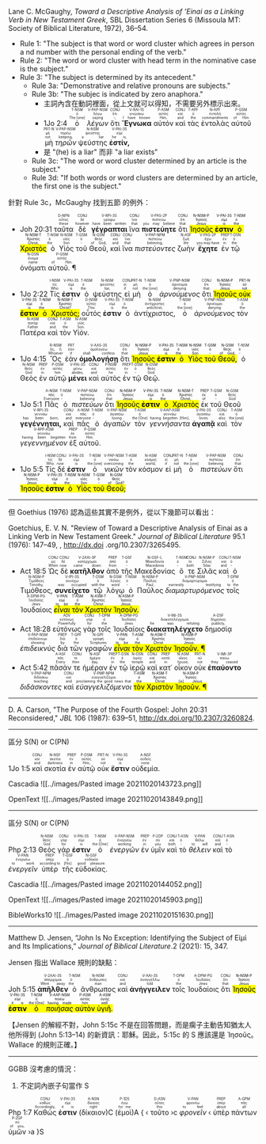 Lane C. McGaughy, _Toward a Descriptive Analysis of ’Einai as a Linking Verb in New Testament Greek_, SBL Dissertation Series 6 (Missoula MT: Society of Biblical Literature, 1972), 36–54.

- Rule 1: "The subject is that word or word cluster which agrees in person a nd number with the personal ending of the verb."
- Rule 2: "The word or word cluster with head term in the nominative case is the subject."
- Rule 3: "The subject is determined by its antecedent."
	- Rule 3a: "Demonstrative and relative pronouns are subjects."
	- Rule 3b: "The subjec is indicated by zero anaphora."
		- 主詞內含在動詞裡面，從上文就可以得知，不需要另外標示出來。
		- <rt>1Jo 2:4</rt>  <RUBY><ruby><ruby>ὁ<rt>The [one]</rt></ruby><rt>ὁ</rt></ruby><rt>T-NSM</rt></RUBY>  <RUBY><ruby><ruby><em>λέγων</em><rt>saying</rt></ruby><rt>λέγω</rt></ruby><rt>V-PAP-NSM</rt></RUBY>  <RUBY><ruby><ruby>ὅτι<rt>-,</rt></ruby><rt>ὅτι</rt></ruby><rt>CONJ</rt></RUBY>  <RUBY><ruby><ruby><strong>Ἔγνωκα</strong><rt>I have known</rt></ruby><rt>γινώσκω</rt></ruby><rt>V-RAI-1S</rt></RUBY>  <RUBY><ruby><ruby>αὐτόν<rt>Him,</rt></ruby><rt>αὐτός</rt></ruby><rt>P-ASM</rt></RUBY>  <RUBY><ruby><ruby>καὶ<rt>and</rt></ruby><rt>καί</rt></ruby><rt>CONJ</rt></RUBY>  <RUBY><ruby><ruby>τὰς<rt>the</rt></ruby><rt>ὁ</rt></ruby><rt>T-APF</rt></RUBY>  <RUBY><ruby><ruby>ἐντολὰς<rt>commandments</rt></ruby><rt>ἐντολή</rt></ruby><rt>N-APF</rt></RUBY>  <RUBY><ruby><ruby>αὐτοῦ<rt>of Him</rt></ruby><rt>αὐτός</rt></ruby><rt>P-GSM</rt></RUBY>  <RUBY><ruby><ruby>μὴ<rt>not</rt></ruby><rt>μή</rt></ruby><rt>PRT-N</rt></RUBY>  <RUBY><ruby><ruby><em>τηρῶν</em><rt>keeping,</rt></ruby><rt>τηρέω</rt></ruby><rt>V-PAP-NSM</rt></RUBY>  <RUBY><ruby><ruby>ψεύστης<rt>a liar</rt></ruby><rt>ψεύστης</rt></ruby><rt>N-NSM</rt></RUBY>  <RUBY><ruby><ruby><strong>ἐστίν,</strong><rt>he is,</rt></ruby><rt>εἰμί</rt></ruby><rt>V-PAI-3S</rt></RUBY>
		- 是 "(he) is a liar" 而非 "a liar exists"
	- Rule 3c: "The word or word cluster determined by an article is the subject."
	- Rule 3d:  "If both words or word clusters are determined by an article, the first one is  the subject."



針對 Rule 3c，McGaughy 找到五節 的例外：

- <rt>Joh 20:31</rt> <RUBY><ruby><ruby>ταῦτα<rt>these</rt></ruby><rt>οὗτος</rt></ruby><rt>D-NPN</rt></RUBY> <RUBY><ruby><ruby>δὲ<rt>however</rt></ruby><rt>δέ</rt></ruby><rt>CONJ</rt></RUBY> <RUBY><ruby><ruby><strong>γέγραπται</strong><rt>have been written</rt></ruby><rt>γράφω</rt></ruby><rt>V-RPI-3S</rt></RUBY> <RUBY><ruby><ruby>ἵνα<rt>that</rt></ruby><rt>ἵνα</rt></ruby><rt>CONJ</rt></RUBY> <RUBY><ruby><ruby><strong>πιστεύητε</strong><rt>you may believe</rt></ruby><rt>πιστεύω</rt></ruby><rt>V-PAS-2P</rt></RUBY> <RUBY><ruby><ruby>ὅτι<rt>that</rt></ruby><rt>ὅτι</rt></ruby><rt>CONJ</rt></RUBY> <mark><RUBY><ruby><ruby>Ἰησοῦς<rt>Jesus</rt></ruby><rt>Ἰησοῦς</rt></ruby><rt>N-NSM-P</rt></RUBY> <RUBY><ruby><ruby><strong>ἐστιν</strong><rt>is</rt></ruby><rt>εἰμί</rt></ruby><rt>V-PAI-3S</rt></RUBY> <RUBY><ruby><ruby>ὁ<rt>the</rt></ruby><rt>ὁ</rt></ruby><rt>T-NSM</rt></RUBY> <RUBY><ruby><ruby>Χριστὸς<rt>Christ,</rt></ruby><rt>Χριστός</rt></ruby><rt>N-NSM-T</rt></RUBY></mark> <RUBY><ruby><ruby>ὁ<rt>the</rt></ruby><rt>ὁ</rt></ruby><rt>T-NSM</rt></RUBY> <RUBY><ruby><ruby>Υἱὸς<rt>Son</rt></ruby><rt>υἱός</rt></ruby><rt>N-NSM</rt></RUBY> <RUBY><ruby><ruby>τοῦ<rt>-</rt></ruby><rt>ὁ</rt></ruby><rt>T-GSM</rt></RUBY> <RUBY><ruby><ruby>Θεοῦ,<rt>of God,</rt></ruby><rt>θεός</rt></ruby><rt>N-GSM</rt></RUBY> <RUBY><ruby><ruby>καὶ<rt>and</rt></ruby><rt>καί</rt></ruby><rt>CONJ</rt></RUBY> <RUBY><ruby><ruby>ἵνα<rt>that</rt></ruby><rt>ἵνα</rt></ruby><rt>CONJ</rt></RUBY> <RUBY><ruby><ruby><em>πιστεύοντες</em><rt>believing,</rt></ruby><rt>πιστεύω</rt></ruby><rt>V-PAP-NPM</rt></RUBY> <RUBY><ruby><ruby>ζωὴν<rt>life</rt></ruby><rt>ζωή</rt></ruby><rt>N-ASF</rt></RUBY> <RUBY><ruby><ruby><strong>ἔχητε</strong><rt>you may have</rt></ruby><rt>ἔχω</rt></ruby><rt>V-PAS-2P</rt></RUBY> <RUBY><ruby><ruby>ἐν<rt>in</rt></ruby><rt>ἐν</rt></ruby><rt>PREP</rt></RUBY> <RUBY><ruby><ruby>τῷ<rt>the</rt></ruby><rt>ὁ</rt></ruby><rt>T-DSN</rt></RUBY> <RUBY><ruby><ruby>ὀνόματι<rt>name</rt></ruby><rt>ὄνομα</rt></ruby><rt>N-DSN</rt></RUBY> <RUBY><ruby><ruby>αὐτοῦ. ¶<rt>of Him.</rt></ruby><rt>αὐτός</rt></ruby><rt>P-GSM</rt></RUBY>

- <rt>1Jo 2:22</rt> <RUBY><ruby><ruby>Τίς<rt>Who</rt></ruby><rt>τίς</rt></ruby><rt>I-NSM</rt></RUBY> <RUBY><ruby><ruby><strong>ἐστιν</strong><rt>is</rt></ruby><rt>εἰμί</rt></ruby><rt>V-PAI-3S</rt></RUBY> <RUBY><ruby><ruby>ὁ<rt>the</rt></ruby><rt>ὁ</rt></ruby><rt>T-NSM</rt></RUBY> <RUBY><ruby><ruby>ψεύστης<rt>liar,</rt></ruby><rt>ψεύστης</rt></ruby><rt>N-NSM</rt></RUBY> <RUBY><ruby><ruby>εἰ<rt>if</rt></ruby><rt>εἰ</rt></ruby><rt>CONJ</rt></RUBY> <RUBY><ruby><ruby>μὴ<rt>not</rt></ruby><rt>μή</rt></ruby><rt>PRT-N</rt></RUBY> <RUBY><ruby><ruby>ὁ<rt>the [one]</rt></ruby><rt>ὁ</rt></ruby><rt>T-NSM</rt></RUBY> <RUBY><ruby><ruby><em>ἀρνούμενος</em><rt>denying</rt></ruby><rt>ἀρνέομαι</rt></ruby><rt>V-PNP-NSM</rt></RUBY> <RUBY><ruby><ruby>ὅτι<rt>that</rt></ruby><rt>ὅτι</rt></ruby><rt>CONJ</rt></RUBY> <mark><RUBY><ruby><ruby>Ἰησοῦς<rt>Jesus</rt></ruby><rt>Ἰησοῦς</rt></ruby><rt>N-NSM-P</rt></RUBY> <RUBY><ruby><ruby>οὐκ<rt>not</rt></ruby><rt>οὐ</rt></ruby><rt>PRT-N</rt></RUBY> <RUBY><ruby><ruby><strong>ἔστιν</strong><rt>is</rt></ruby><rt>εἰμί</rt></ruby><rt>V-PAI-3S</rt></RUBY> <RUBY><ruby><ruby>ὁ<rt>the</rt></ruby><rt>ὁ</rt></ruby><rt>T-NSM</rt></RUBY> <RUBY><ruby><ruby>Χριστός;<rt>Christ?</rt></ruby><rt>Χριστός</rt></ruby><rt>N-NSM-T</rt></RUBY></mark> <RUBY><ruby><ruby>οὗτός<rt>This</rt></ruby><rt>οὗτος</rt></ruby><rt>D-NSM</rt></RUBY> <RUBY><ruby><ruby><strong>ἐστιν</strong><rt>is</rt></ruby><rt>εἰμί</rt></ruby><rt>V-PAI-3S</rt></RUBY> <RUBY><ruby><ruby>ὁ<rt>the</rt></ruby><rt>ὁ</rt></ruby><rt>T-NSM</rt></RUBY> <RUBY><ruby><ruby>ἀντίχριστος,<rt>antichrist,</rt></ruby><rt>ἀντίχριστος</rt></ruby><rt>N-NSM</rt></RUBY> <RUBY><ruby><ruby>ὁ<rt>the [one]</rt></ruby><rt>ὁ</rt></ruby><rt>T-NSM</rt></RUBY> <RUBY><ruby><ruby><em>ἀρνούμενος</em><rt>denying</rt></ruby><rt>ἀρνέομαι</rt></ruby><rt>V-PNP-NSM</rt></RUBY> <RUBY><ruby><ruby>τὸν<rt>the</rt></ruby><rt>ὁ</rt></ruby><rt>T-ASM</rt></RUBY> <RUBY><ruby><ruby>Πατέρα<rt>Father</rt></ruby><rt>πατήρ</rt></ruby><rt>N-ASM</rt></RUBY> <RUBY><ruby><ruby>καὶ<rt>and</rt></ruby><rt>καί</rt></ruby><rt>CONJ</rt></RUBY> <RUBY><ruby><ruby>τὸν<rt>the</rt></ruby><rt>ὁ</rt></ruby><rt>T-ASM</rt></RUBY> <RUBY><ruby><ruby>Υἱόν.<rt>Son.</rt></ruby><rt>υἱός</rt></ruby><rt>N-ASM</rt></RUBY> 
- <rt>1Jo 4:15</rt> <RUBY><ruby><ruby>Ὃς<rt>Whoever</rt></ruby><rt>ὅς, ἥ</rt></ruby><rt>R-NSM</rt></RUBY> <RUBY><ruby><ruby>ἐὰν<rt>if</rt></ruby><rt>ἐάν</rt></ruby><rt>PRT</rt></RUBY> <RUBY><ruby><ruby><strong>ὁμολογήσῃ</strong><rt>shall confess</rt></ruby><rt>ὁμολογέω</rt></ruby><rt>V-AAS-3S</rt></RUBY> <RUBY><ruby><ruby>ὅτι<rt>that</rt></ruby><rt>ὅτι</rt></ruby><rt>CONJ</rt></RUBY> <mark><RUBY><ruby><ruby>Ἰησοῦς<rt>Jesus</rt></ruby><rt>Ἰησοῦς</rt></ruby><rt>N-NSM-P</rt></RUBY> <RUBY><ruby><ruby><strong>ἐστιν</strong><rt>is</rt></ruby><rt>εἰμί</rt></ruby><rt>V-PAI-3S</rt></RUBY> <RUBY><ruby><ruby>ὁ<rt>the</rt></ruby><rt>ὁ</rt></ruby><rt>T-NSM</rt></RUBY> <RUBY><ruby><ruby>Υἱὸς<rt>Son</rt></ruby><rt>υἱός</rt></ruby><rt>N-NSM</rt></RUBY> <RUBY><ruby><ruby>τοῦ<rt>-</rt></ruby><rt>ὁ</rt></ruby><rt>T-GSM</rt></RUBY> <RUBY><ruby><ruby>Θεοῦ,<rt>of God,</rt></ruby><rt>θεός</rt></ruby><rt>N-GSM</rt></RUBY></mark> <RUBY><ruby><ruby>ὁ<rt>-</rt></ruby><rt>ὁ</rt></ruby><rt>T-NSM</rt></RUBY> <RUBY><ruby><ruby>Θεὸς<rt>God</rt></ruby><rt>θεός</rt></ruby><rt>N-NSM</rt></RUBY> <RUBY><ruby><ruby>ἐν<rt>in</rt></ruby><rt>ἐν</rt></ruby><rt>PREP</rt></RUBY> <RUBY><ruby><ruby>αὐτῷ<rt>him</rt></ruby><rt>αὐτός</rt></ruby><rt>P-DSM</rt></RUBY> <RUBY><ruby><ruby><strong>μένει</strong><rt>abides,</rt></ruby><rt>μένω</rt></ruby><rt>V-PAI-3S</rt></RUBY> <RUBY><ruby><ruby>καὶ<rt>and</rt></ruby><rt>καί</rt></ruby><rt>CONJ</rt></RUBY> <RUBY><ruby><ruby>αὐτὸς<rt>he</rt></ruby><rt>αὐτός</rt></ruby><rt>P-NSM</rt></RUBY> <RUBY><ruby><ruby>ἐν<rt>in</rt></ruby><rt>ἐν</rt></ruby><rt>PREP</rt></RUBY> <RUBY><ruby><ruby>τῷ<rt>-</rt></ruby><rt>ὁ</rt></ruby><rt>T-DSM</rt></RUBY> <RUBY><ruby><ruby>Θεῷ.<rt>God.</rt></ruby><rt>θεός</rt></ruby><rt>N-DSM</rt></RUBY> 
- <rt>1Jo 5:1</rt> <RUBY><ruby><ruby>Πᾶς<rt>Everyone</rt></ruby><rt>πᾶς</rt></ruby><rt>A-NSM</rt></RUBY> <RUBY><ruby><ruby>ὁ<rt>-</rt></ruby><rt>ὁ</rt></ruby><rt>T-NSM</rt></RUBY> <RUBY><ruby><ruby><em>πιστεύων</em><rt>believing</rt></ruby><rt>πιστεύω</rt></ruby><rt>V-PAP-NSM</rt></RUBY> <RUBY><ruby><ruby>ὅτι<rt>that</rt></ruby><rt>ὅτι</rt></ruby><rt>CONJ</rt></RUBY> <mark><RUBY><ruby><ruby>Ἰησοῦς<rt>Jesus</rt></ruby><rt>Ἰησοῦς</rt></ruby><rt>N-NSM-P</rt></RUBY> <RUBY><ruby><ruby><strong>ἐστιν</strong><rt>is</rt></ruby><rt>εἰμί</rt></ruby><rt>V-PAI-3S</rt></RUBY> <RUBY><ruby><ruby>ὁ<rt>the</rt></ruby><rt>ὁ</rt></ruby><rt>T-NSM</rt></RUBY> <RUBY><ruby><ruby>Χριστὸς<rt>Christ,</rt></ruby><rt>Χριστός</rt></ruby><rt>N-NSM-T</rt></RUBY></mark> <RUBY><ruby><ruby>ἐκ<rt>of</rt></ruby><rt>ἐκ</rt></ruby><rt>PREP</rt></RUBY> <RUBY><ruby><ruby>τοῦ<rt>-</rt></ruby><rt>ὁ</rt></ruby><rt>T-GSM</rt></RUBY> <RUBY><ruby><ruby>Θεοῦ<rt>God</rt></ruby><rt>θεός</rt></ruby><rt>N-GSM</rt></RUBY> <RUBY><ruby><ruby><strong>γεγέννηται,</strong><rt>has been born,</rt></ruby><rt>γεννάω</rt></ruby><rt>V-RPI-3S</rt></RUBY> <RUBY><ruby><ruby>καὶ<rt>and</rt></ruby><rt>καί</rt></ruby><rt>CONJ</rt></RUBY> <RUBY><ruby><ruby>πᾶς<rt>everyone</rt></ruby><rt>πᾶς</rt></ruby><rt>A-NSM</rt></RUBY> <RUBY><ruby><ruby>ὁ<rt>-</rt></ruby><rt>ὁ</rt></ruby><rt>T-NSM</rt></RUBY> <RUBY><ruby><ruby><em>ἀγαπῶν</em><rt>loving</rt></ruby><rt>ἀγαπάω</rt></ruby><rt>V-PAP-NSM</rt></RUBY> <RUBY><ruby><ruby>τὸν<rt>the [One]</rt></ruby><rt>ὁ</rt></ruby><rt>T-ASM</rt></RUBY> <RUBY><ruby><ruby><em>γεννήσαντα</em><rt>having begotten [Him],</rt></ruby><rt>γεννάω</rt></ruby><rt>V-AAP-ASM</rt></RUBY> <RUBY><ruby><ruby><strong>ἀγαπᾷ</strong><rt>loves</rt></ruby><rt>ἀγαπάω</rt></ruby><rt>V-PAI-3S</rt></RUBY> <RUBY><ruby><ruby>καὶ<rt>also</rt></ruby><rt>καί</rt></ruby><rt>CONJ</rt></RUBY> <RUBY><ruby><ruby>τὸν<rt>the [one]</rt></ruby><rt>ὁ</rt></ruby><rt>T-ASM</rt></RUBY> <RUBY><ruby><ruby><em>γεγεννημένον</em><rt>having been begotten</rt></ruby><rt>γεννάω</rt></ruby><rt>V-RPP-ASM</rt></RUBY> <RUBY><ruby><ruby>ἐξ<rt>from</rt></ruby><rt>ἐκ</rt></ruby><rt>PREP</rt></RUBY> <RUBY><ruby><ruby>αὐτοῦ.<rt>Him.</rt></ruby><rt>αὐτός</rt></ruby><rt>P-GSM</rt></RUBY> 
- <rt>1Jo 5:5</rt> <RUBY><ruby><ruby>Τίς<rt>Who</rt></ruby><rt>τίς</rt></ruby><rt>I-NSM</rt></RUBY> <RUBY><ruby><ruby>δέ<rt>now</rt></ruby><rt>δέ</rt></ruby><rt>CONJ</rt></RUBY> <RUBY><ruby><ruby><strong>ἐστιν</strong><rt>is</rt></ruby><rt>εἰμί</rt></ruby><rt>V-PAI-3S</rt></RUBY> <RUBY><ruby><ruby>ὁ<rt>the [one]</rt></ruby><rt>ὁ</rt></ruby><rt>T-NSM</rt></RUBY> <RUBY><ruby><ruby><em>νικῶν</em><rt>overcoming</rt></ruby><rt>νικάω</rt></ruby><rt>V-PAP-NSM</rt></RUBY> <RUBY><ruby><ruby>τὸν<rt>the</rt></ruby><rt>ὁ</rt></ruby><rt>T-ASM</rt></RUBY> <RUBY><ruby><ruby>κόσμον<rt>world,</rt></ruby><rt>κόσμος</rt></ruby><rt>N-ASM</rt></RUBY> <RUBY><ruby><ruby>εἰ<rt>if</rt></ruby><rt>εἰ</rt></ruby><rt>CONJ</rt></RUBY> <RUBY><ruby><ruby>μὴ<rt>not</rt></ruby><rt>μή</rt></ruby><rt>PRT-N</rt></RUBY> <RUBY><ruby><ruby>ὁ<rt>the [one]</rt></ruby><rt>ὁ</rt></ruby><rt>T-NSM</rt></RUBY> <RUBY><ruby><ruby><em>πιστεύων</em><rt>believing</rt></ruby><rt>πιστεύω</rt></ruby><rt>V-PAP-NSM</rt></RUBY> <RUBY><ruby><ruby>ὅτι<rt>that</rt></ruby><rt>ὅτι</rt></ruby><rt>CONJ</rt></RUBY> <mark><RUBY><ruby><ruby>Ἰησοῦς<rt>Jesus</rt></ruby><rt>Ἰησοῦς</rt></ruby><rt>N-NSM-P</rt></RUBY> <RUBY><ruby><ruby><strong>ἐστιν</strong><rt>is</rt></ruby><rt>εἰμί</rt></ruby><rt>V-PAI-3S</rt></RUBY> <RUBY><ruby><ruby>ὁ<rt>the</rt></ruby><rt>ὁ</rt></ruby><rt>T-NSM</rt></RUBY> <RUBY><ruby><ruby>Υἱὸς<rt>Son</rt></ruby><rt>υἱός</rt></ruby><rt>N-NSM</rt></RUBY> <RUBY><ruby><ruby>τοῦ<rt>-</rt></ruby><rt>ὁ</rt></ruby><rt>T-GSM</rt></RUBY> <RUBY><ruby><ruby>Θεοῦ;<rt>of God?</rt></ruby><rt>θεός</rt></ruby><rt>N-GSM</rt></RUBY></mark>


---

但 Goethius  (1976) 認為這些其實不是例外，從以下幾節可以看出：

Goetchius, E. V. N. "Review of Toward a Descriptive Analysis of Einai as a Linking Verb in New Testament Greek." _Journal of Biblical Literature_ 95.1 (1976): 147–49, ,  http://dx.doi 
.org/10.2307/3265495.


- <rt>Act 18:5</rt> <RUBY><ruby><ruby>Ὡς<rt>When</rt></ruby><rt>ὡς</rt></ruby><rt>CONJ</rt></RUBY> <RUBY><ruby><ruby>δὲ<rt>now</rt></ruby><rt>δέ</rt></ruby><rt>CONJ</rt></RUBY> <RUBY><ruby><ruby><strong>κατῆλθον</strong><rt>came down</rt></ruby><rt>κατέρχομαι</rt></ruby><rt>V-2AAI-3P</rt></RUBY> <RUBY><ruby><ruby>ἀπὸ<rt>from</rt></ruby><rt>ἀπό</rt></ruby><rt>PREP</rt></RUBY> <RUBY><ruby><ruby>τῆς<rt>-</rt></ruby><rt>ὁ</rt></ruby><rt>T-GSF</rt></RUBY> <RUBY><ruby><ruby>Μακεδονίας<rt>Macedonia</rt></ruby><rt>Μακεδονία</rt></ruby><rt>N-GSF-L</rt></RUBY> <RUBY><ruby><ruby>ὅ<rt>-</rt></ruby><rt>ὁ</rt></ruby><rt>T-NSM</rt></RUBY> <RUBY><ruby><ruby>τε<rt>both</rt></ruby><rt>τε</rt></ruby><rt>CONJ</rt></RUBY> <RUBY><ruby><ruby>Σιλᾶς<rt>Silas</rt></ruby><rt>Σίλας</rt></ruby><rt>N-NSM-P</rt></RUBY> <RUBY><ruby><ruby>καὶ<rt>and</rt></ruby><rt>καί</rt></ruby><rt>CONJ</rt></RUBY> <RUBY><ruby><ruby>ὁ<rt>-</rt></ruby><rt>ὁ</rt></ruby><rt>T-NSM</rt></RUBY> <RUBY><ruby><ruby>Τιμόθεος,<rt>Timothy,</rt></ruby><rt>Τιμόθεος</rt></ruby><rt>N-NSM-P</rt></RUBY> <RUBY><ruby><ruby><strong>συνείχετο</strong><rt>was occupied</rt></ruby><rt>συνέχω</rt></ruby><rt>V-IPI-3S</rt></RUBY> <RUBY><ruby><ruby>τῷ<rt>with the</rt></ruby><rt>ὁ</rt></ruby><rt>T-DSM</rt></RUBY> <RUBY><ruby><ruby>λόγῳ<rt>word</rt></ruby><rt>λόγος</rt></ruby><rt>N-DSM</rt></RUBY> <RUBY><ruby><ruby>ὁ<rt>-</rt></ruby><rt>ὁ</rt></ruby><rt>T-NSM</rt></RUBY> <RUBY><ruby><ruby>Παῦλος<rt>Paul,</rt></ruby><rt>Παῦλος</rt></ruby><rt>N-NSM-P</rt></RUBY> <RUBY><ruby><ruby><em>διαμαρτυρόμενος</em><rt>earnestly testifying</rt></ruby><rt>διαμαρτύρομαι</rt></ruby><rt>V-PNP-NSM</rt></RUBY> <RUBY><ruby><ruby>τοῖς<rt>to the</rt></ruby><rt>ὁ</rt></ruby><rt>T-DPM</rt></RUBY> <RUBY><ruby><ruby>Ἰουδαίοις<rt>Jews</rt></ruby><rt>Ἰουδαῖος</rt></ruby><rt>A-DPM-PG</rt></RUBY> <mark><RUBY><ruby><ruby><em>εἶναι</em><rt>to be</rt></ruby><rt>εἰμί</rt></ruby><rt>V-PAN</rt></RUBY> <RUBY><ruby><ruby>τὸν<rt>the</rt></ruby><rt>ὁ</rt></ruby><rt>T-ASM</rt></RUBY> <RUBY><ruby><ruby>Χριστὸν<rt>Christ</rt></ruby><rt>Χριστός</rt></ruby><rt>N-ASM-T</rt></RUBY> <RUBY><ruby><ruby>Ἰησοῦν.<rt>Jesus.</rt></ruby><rt>Ἰησοῦς</rt></ruby><rt>N-ASM-P</rt></RUBY></mark>
- <rt>Act 18:28</rt> <RUBY><ruby><ruby>εὐτόνως<rt>Powerfully</rt></ruby><rt>εὐτόνως</rt></ruby><rt>ADV</rt></RUBY> <RUBY><ruby><ruby>γὰρ<rt>for</rt></ruby><rt>γάρ</rt></ruby><rt>CONJ</rt></RUBY> <RUBY><ruby><ruby>τοῖς<rt>the</rt></ruby><rt>ὁ</rt></ruby><rt>T-DPM</rt></RUBY> <RUBY><ruby><ruby>Ἰουδαίοις<rt>Jews</rt></ruby><rt>Ἰουδαῖος</rt></ruby><rt>A-DPM-PG</rt></RUBY> <RUBY><ruby><ruby><strong>διακατηλέγχετο</strong><rt>he was refuting</rt></ruby><rt>διακατελέγχομαι</rt></ruby><rt>V-INI-3S</rt></RUBY> <RUBY><ruby><ruby>δημοσίᾳ<rt>publicly,</rt></ruby><rt>δημόσιος</rt></ruby><rt>A-DSF</rt></RUBY> <RUBY><ruby><ruby><em>ἐπιδεικνὺς</em><rt>showing</rt></ruby><rt>ἐπιδείκνυμι</rt></ruby><rt>V-PAP-NSM</rt></RUBY> <RUBY><ruby><ruby>διὰ<rt>by</rt></ruby><rt>διά</rt></ruby><rt>PREP</rt></RUBY> <RUBY><ruby><ruby>τῶν<rt>the</rt></ruby><rt>ὁ</rt></ruby><rt>T-GPF</rt></RUBY> <RUBY><ruby><ruby>γραφῶν<rt>Scriptures</rt></ruby><rt>γραφή</rt></ruby><rt>N-GPF</rt></RUBY> <mark><RUBY><ruby><ruby><em>εἶναι</em><rt>to be</rt></ruby><rt>εἰμί</rt></ruby><rt>V-PAN</rt></RUBY> <RUBY><ruby><ruby>τὸν<rt>the</rt></ruby><rt>ὁ</rt></ruby><rt>T-ASM</rt></RUBY> <RUBY><ruby><ruby>Χριστὸν<rt>Christ</rt></ruby><rt>Χριστός</rt></ruby><rt>N-ASM-T</rt></RUBY> <RUBY><ruby><ruby>Ἰησοῦν. ¶<rt>Jesus.</rt></ruby><rt>Ἰησοῦς</rt></ruby><rt>N-ASM-P</rt></RUBY></mark>
- <rt>Act 5:42</rt> <RUBY><ruby><ruby>πᾶσάν<rt>Every</rt></ruby><rt>πᾶς</rt></ruby><rt>A-ASF</rt></RUBY> <RUBY><ruby><ruby>τε<rt>then</rt></ruby><rt>τε</rt></ruby><rt>CONJ</rt></RUBY> <RUBY><ruby><ruby>ἡμέραν<rt>day,</rt></ruby><rt>ἡμέρα</rt></ruby><rt>N-ASF</rt></RUBY> <RUBY><ruby><ruby>ἐν<rt>in</rt></ruby><rt>ἐν</rt></ruby><rt>PREP</rt></RUBY> <RUBY><ruby><ruby>τῷ<rt>the</rt></ruby><rt>ὁ</rt></ruby><rt>T-DSN</rt></RUBY> <RUBY><ruby><ruby>ἱερῷ<rt>temple</rt></ruby><rt>ἱερός</rt></ruby><rt>N-DSN</rt></RUBY> <RUBY><ruby><ruby>καὶ<rt>and</rt></ruby><rt>καί</rt></ruby><rt>CONJ</rt></RUBY> <RUBY><ruby><ruby>κατ᾽<rt>in</rt></ruby><rt>κατά</rt></ruby><rt>PREP</rt></RUBY> <RUBY><ruby><ruby>οἶκον<rt>house,</rt></ruby><rt>οἶκος</rt></ruby><rt>N-ASM</rt></RUBY> <RUBY><ruby><ruby>οὐκ<rt>not</rt></ruby><rt>οὐ</rt></ruby><rt>PRT-N</rt></RUBY> <RUBY><ruby><ruby><strong>ἐπαύοντο</strong><rt>they ceased</rt></ruby><rt>παύω</rt></ruby><rt>V-IMI-3P</rt></RUBY> <RUBY><ruby><ruby><em>διδάσκοντες</em><rt>teaching</rt></ruby><rt>διδάσκω</rt></ruby><rt>V-PAP-NPM</rt></RUBY> <RUBY><ruby><ruby>καὶ<rt>and</rt></ruby><rt>καί</rt></ruby><rt>CONJ</rt></RUBY> <RUBY><ruby><ruby><em>εὐαγγελιζόμενοι</em><rt>proclaiming the good news that</rt></ruby><rt>εὐαγγελίζομαι</rt></ruby><rt>V-PMP-NPM</rt></RUBY> <mark><RUBY><ruby><ruby>τὸν<rt>the</rt></ruby><rt>ὁ</rt></ruby><rt>T-ASM</rt></RUBY> <RUBY><ruby><ruby>Χριστὸν<rt>Christ</rt></ruby><rt>Χριστός</rt></ruby><rt>N-ASM-T</rt></RUBY> <RUBY><ruby><ruby>Ἰησοῦν. ¶<rt>[is] Jesus.</rt></ruby><rt>Ἰησοῦς</rt></ruby><rt>N-ASM-P</rt></RUBY></mark>

---
D. A. Carson, "The Purpose of the Fourth Gospel: John 20:31 Reconsidered," *JBL* 106 (1987): 639–51, http://dx.doi.org/10.2307/3260824.

---


區分 S(N) or C(PN)

<rt>1Jo 1:5</rt>  <RUBY><ruby><ruby>καὶ<rt>and</rt></ruby><rt>καί</rt></ruby><rt>CONJ</rt></RUBY> <RUBY><ruby><ruby>σκοτία<rt>darkness</rt></ruby><rt>σκοτία</rt></ruby><rt>N-NSF</rt></RUBY> <RUBY><ruby><ruby>ἐν<rt>in</rt></ruby><rt>ἐν</rt></ruby><rt>PREP</rt></RUBY> <RUBY><ruby><ruby>αὐτῷ<rt>Him,</rt></ruby><rt>αὐτός</rt></ruby><rt>P-DSM</rt></RUBY> <RUBY><ruby><ruby>οὐκ<rt>not</rt></ruby><rt>οὐ</rt></ruby><rt>PRT-N</rt></RUBY> <RUBY><ruby><ruby><strong>ἔστιν</strong><rt>is</rt></ruby><rt>εἰμί</rt></ruby><rt>V-PAI-3S</rt></RUBY> <RUBY><ruby><ruby>οὐδεμία.<rt>none.</rt></ruby><rt>οὐδείς</rt></ruby><rt>A-NSF</rt></RUBY> 



Cascadia
![[../images/Pasted image 20211020143723.png]]

OpenText
![[../images/Pasted image 20211020143849.png]]



---

區分 S(N) or C(PN)

<rt>Php 2:13</rt> <RUBY><ruby><ruby>Θεὸς<rt>God</rt></ruby><rt>θεός</rt></ruby><rt>N-NSM</rt></RUBY> <RUBY><ruby><ruby>γάρ<rt>for</rt></ruby><rt>γάρ</rt></ruby><rt>CONJ</rt></RUBY> <RUBY><ruby><ruby><strong>ἐστιν</strong><rt>is</rt></ruby><rt>εἰμί</rt></ruby><rt>V-PAI-3S</rt></RUBY> <RUBY><ruby><ruby>ὁ<rt>the [One]</rt></ruby><rt>ὁ</rt></ruby><rt>T-NSM</rt></RUBY> <RUBY><ruby><ruby><em>ἐνεργῶν</em><rt>working</rt></ruby><rt>ἐνεργέω</rt></ruby><rt>V-PAP-NSM</rt></RUBY> <RUBY><ruby><ruby>ἐν<rt>in</rt></ruby><rt>ἐν</rt></ruby><rt>PREP</rt></RUBY> <RUBY><ruby><ruby>ὑμῖν<rt>you</rt></ruby><rt>σύ</rt></ruby><rt>P-2DP</rt></RUBY> <RUBY><ruby><ruby>καὶ<rt>both</rt></ruby><rt>καί</rt></ruby><rt>CONJ</rt></RUBY> <RUBY><ruby><ruby>τὸ<rt>-</rt></ruby><rt>ὁ</rt></ruby><rt>T-ASN</rt></RUBY> <RUBY><ruby><ruby><em>θέλειν</em><rt>to will</rt></ruby><rt>θέλω</rt></ruby><rt>V-PAN</rt></RUBY> <RUBY><ruby><ruby>καὶ<rt>and</rt></ruby><rt>καί</rt></ruby><rt>CONJ</rt></RUBY> <RUBY><ruby><ruby>τὸ<rt>-</rt></ruby><rt>ὁ</rt></ruby><rt>T-ASN</rt></RUBY> <RUBY><ruby><ruby><em>ἐνεργεῖν</em><rt>to work</rt></ruby><rt>ἐνεργέω</rt></ruby><rt>V-PAN</rt></RUBY> <RUBY><ruby><ruby>ὑπὲρ<rt>according to</rt></ruby><rt>ὑπέρ</rt></ruby><rt>PREP</rt></RUBY> <RUBY><ruby><ruby>τῆς<rt>[His]</rt></ruby><rt>ὁ</rt></ruby><rt>T-GSF</rt></RUBY> <RUBY><ruby><ruby>εὐδοκίας.<rt>good pleasure.</rt></ruby><rt>εὐδοκία</rt></ruby><rt>N-GSF</rt></RUBY> 



Cascadia
![[../images/Pasted image 20211020144052.png]]

OpenText
![[../images/Pasted image 20211020145903.png]]


BibleWorks10
![[../images/Pasted image 20211020151630.png]]

---


Matthew D. Jensen, “John Is No Exception: Identifying the Subject of Εἰμί and Its Implications,” _Journal of Biblical Literature_.2 (2021): 15, 347.

Jensen 指出 Wallace 規則的缺點：

<rt>Joh 5:15</rt> <RUBY><ruby><ruby><strong>ἀπῆλθεν</strong><rt>Went away</rt></ruby><rt>ἀπέρχομαι</rt></ruby><rt>V-2AAI-3S</rt></RUBY> <RUBY><ruby><ruby>ὁ<rt>the</rt></ruby><rt>ὁ</rt></ruby><rt>T-NSM</rt></RUBY> <RUBY><ruby><ruby>ἄνθρωπος<rt>man</rt></ruby><rt>ἄνθρωπος</rt></ruby><rt>N-NSM</rt></RUBY> <RUBY><ruby><ruby>καὶ<rt>and</rt></ruby><rt>καί</rt></ruby><rt>CONJ</rt></RUBY> <RUBY><ruby><ruby><strong>ἀνήγγειλεν</strong><rt>told</rt></ruby><rt>ἀναγγέλλω</rt></ruby><rt>V-AAI-3S</rt></RUBY> <RUBY><ruby><ruby>τοῖς<rt>the</rt></ruby><rt>ὁ</rt></ruby><rt>T-DPM</rt></RUBY> <RUBY><ruby><ruby>Ἰουδαίοις<rt>Jews</rt></ruby><rt>Ἰουδαῖος</rt></ruby><rt>A-DPM-PG</rt></RUBY> <RUBY><ruby><ruby>ὅτι<rt>that</rt></ruby><rt>ὅτι</rt></ruby><rt>CONJ</rt></RUBY> <mark><RUBY><ruby><ruby>Ἰησοῦς<rt>Jesus</rt></ruby><rt>Ἰησοῦς</rt></ruby><rt>N-NSM-P</rt></RUBY> <RUBY><ruby><ruby><strong>ἐστιν</strong><rt>it is</rt></ruby><rt>εἰμί</rt></ruby><rt>V-PAI-3S</rt></RUBY> <RUBY><ruby><ruby>ὁ<rt>the [One]</rt></ruby><rt>ὁ</rt></ruby><rt>T-NSM</rt></RUBY> <RUBY><ruby><ruby><em>ποιήσας</em><rt>having made</rt></ruby><rt>ποιέω</rt></ruby><rt>V-AAP-NSM</rt></RUBY> <RUBY><ruby><ruby>αὐτὸν<rt>him</rt></ruby><rt>αὐτός</rt></ruby><rt>P-ASM</rt></RUBY> <RUBY><ruby><ruby>ὑγιῆ.<rt>well.</rt></ruby><rt>ὑγιής</rt></ruby><rt>A-ASM</rt></RUBY></mark>

【Jensen 的解經不對，John 5:15c 不是在回答問題，而是瘸子主動告知猶太人他所得到 (John 5:13–14) 的新資訊：耶穌。因此，5:15c 的 S 應該還是 Ἰησοῦς。Wallace 的規則正確。】

---

GGBB 沒考慮的情況：

1) 不定詞內嵌子句當作 S

<rt>Php 1:7</rt> <RUBY><ruby><ruby>Καθώς<rt>Accordingly,</rt></ruby><rt>καθώς</rt></ruby><rt>CONJ</rt></RUBY> <RUBY><ruby><ruby><strong>ἐστιν</strong><rt>it is</rt></ruby><rt>εἰμί</rt></ruby><rt>V-PAI-3S</rt></RUBY> (<RUBY><ruby><ruby>δίκαιον<rt>right</rt></ruby><rt>δίκαιος</rt></ruby><rt>A-NSN</rt></RUBY>)C (<RUBY><ruby><ruby>ἐμοὶ<rt>for me</rt></ruby><rt>ἐγώ</rt></ruby><rt>P-1DS</rt></RUBY>)A { ‹ <RUBY><ruby><ruby>τοῦτο<rt>this</rt></ruby><rt>οὗτος</rt></ruby><rt>D-ASN</rt></RUBY> ›c <RUBY><ruby><ruby><em>φρονεῖν</em><rt>to feel</rt></ruby><rt>φρονέω</rt></ruby><rt>V-PAN</rt></RUBY> ‹ <RUBY><ruby><ruby>ὑπὲρ<rt>about</rt></ruby><rt>ὑπέρ</rt></ruby><rt>PREP</rt></RUBY> <RUBY><ruby><ruby>πάντων<rt>all</rt></ruby><rt>πᾶς</rt></ruby><rt>A-GPM</rt></RUBY> <RUBY><ruby><ruby>ὑμῶν<rt>of you,</rt></ruby><rt>σύ</rt></ruby><rt>P-2GP</rt></RUBY> ›a }S
